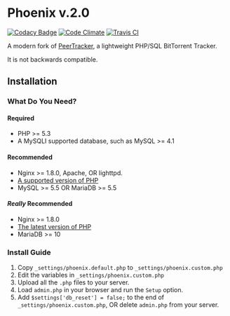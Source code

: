 # Phoenix v.2.0

[![Codacy Badge](https://api.codacy.com/project/badge/10f5af9881b4412093e91d68086fd468)](https://www.codacy.com/app/lewisgoddard/phoenix)
[![Code Climate](https://codeclimate.com/github/eustasy/phoenix/badges/gpa.svg)](https://codeclimate.com/github/eustasy/phoenix)
[![Travis CI](https://travis-ci.org/eustasy/phoenix.svg)](https://travis-ci.org/eustasy/phoenix)

A modern fork of [PeerTracker](https://github.com/JonnyJD/peertracker), a lightweight PHP/SQL BitTorrent Tracker.

It is not backwards compatible.

## Installation

### What Do You Need?

#### Required
* PHP >= 5.3
* A MySQLI supported database, such as MySQL >= 4.1

#### Recommended
* Nginx >= 1.8.0, Apache, OR lighttpd.
* [A supported version of PHP](http://php.net/supported-versions.php)
* MySQL >= 5.5 OR MariaDB >= 5.5

#### _Really_ Recommended
* Nginx >= 1.8.0
* [The latest version of PHP](http://php.net/supported-versions.php)
* MariaDB >= 10

### Install Guide
1. Copy `_settings/phoenix.default.php` to `_settings/phoenix.custom.php`
2. Edit the variables in `_settings/phoenix.custom.php`
2. Upload all the `.php` files to your server.
4. Load `admin.php` in your browser and run the `Setup` option.
5. Add `$settings['db_reset'] = false;` to the end of `_settings/phoenix.custom.php`, OR delete `admin.php` from your server.
